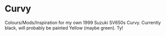 # Curvy

Colours/Mods/Inspiration for my own 1999 Suzuki SV650s Curvy.
Currently black, will probably be painted Yellow (maybe green).
Ty!
